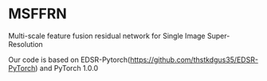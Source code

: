 # MSFFRN
Multi-scale feature fusion residual network for Single Image Super-Resolution

Our code is based on EDSR-Pytorch(https://github.com/thstkdgus35/EDSR-PyTorch) and PyTorch 1.0.0
